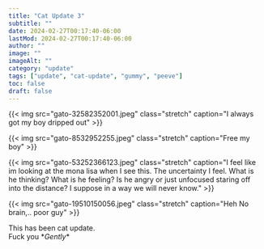 ```yaml
---
title: "Cat Update 3"
subtitle: ""
date: 2024-02-27T00:17:40-06:00
lastMod: 2024-02-27T00:17:40-06:00
author: ""
image: ""
imageAlt: ""
category: "update"
tags: ["update", "cat-update", "gummy", "peeve"]
toc: false
draft: false
---
```


{{< img src="gato-32582352001.jpeg" class="stretch" caption="I always got my boy dripped out" >}}

{{< img src="gato-8532952255.jpeg" class="stretch" caption="Free my boy" >}}

{{< img src="gato-53252366123.jpeg" class="stretch" caption="I feel like im looking at the mona lisa when I see this. The uncertainty I feel. What is he thinking? What is he feeling? Is he angry or just unfocused staring off into the distance? I suppose in a way we will never know." >}}

{{< img src="gato-19510150056.jpeg" class="stretch" caption="Heh No brain,.. poor guy" >}}

This has been cat update.  
Fuck you \**Gently*\*

